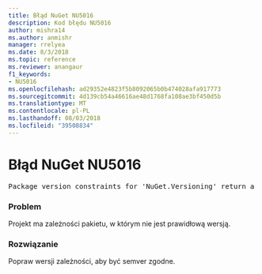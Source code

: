 ```yaml
---
title: Błąd NuGet NU5016
description: Kod błędu NU5016
author: mishra14
ms.author: anmishr
manager: rrelyea
ms.date: 8/3/2018
ms.topic: reference
ms.reviewer: anangaur
f1_keywords:
- NU5016
ms.openlocfilehash: ad29352e4823f5b8092065b0b474028afa917773
ms.sourcegitcommit: 4d139cb54a46616ae48d1768fa108ae3bf450d5b
ms.translationtype: MT
ms.contentlocale: pl-PL
ms.lasthandoff: 08/03/2018
ms.locfileid: "39508834"
---
```

# <a name="nuget-error-nu5016"></a>Błąd NuGet NU5016
<pre>Package version constraints for 'NuGet.Versioning' return a version range that is empty.</pre>

### <a name="issue"></a>Problem

Projekt ma zależności pakietu, w którym nie jest prawidłową wersją.


### <a name="solution"></a>Rozwiązanie

Popraw wersji zależności, aby być semver zgodne.

